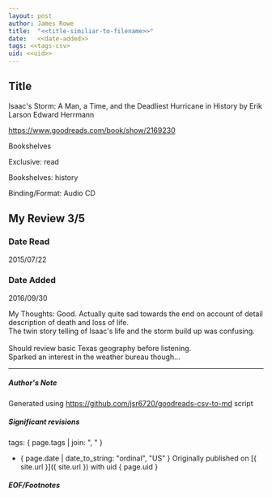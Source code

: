 ```yaml
---
layout: post
author: James Rowe
title:  "<<title-similiar-to-filename>>"
date:   <<date-added>>
tags: <<tags-csv>
uid: <<uid>>
---
```


<!-- highly dependent on how you personally use jekyll templates, and how you want this to show up -->

## Title

Isaac's Storm: A Man, a Time, and the Deadliest Hurricane in History by Erik Larson
Edward Herrmann 

https://www.goodreads.com/book/show/2169230

Bookshelves

Exclusive: read

Bookshelves: history

Binding/Format: Audio CD

## My Review 3/5

### Date Read
2015/07/22

### Date Added
2016/09/30

My Thoughts: Good. Actually quite sad towards the end on account of detail description of death and loss of life.<br/>The twin story telling of Isaac's life and the storm build up was confusing.<br/><br/>Should review basic Texas geography before listening.<br/>Sparked an interest in the weather bureau though...

---

##### Author's Note

Generated using https://github.com/jsr6720/goodreads-csv-to-md script

##### Significant revisions

tags: { page.tags | join: ", " } <!-- todo move this somewhere -->

- { page.date | date_to_string: "ordinal", "US" } Originally published on [{ site.url }]({ site.url }) with uid { page.uid }

##### EOF/Footnotes
